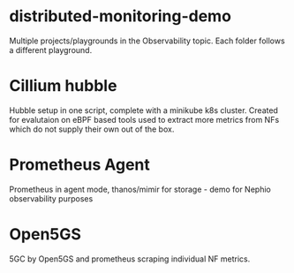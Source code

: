 # distributed-monitoring-demo
Multiple projects/playgrounds in the Observability topic. Each folder follows a different playground.

# Cillium hubble
Hubble setup in one script, complete with a minikube k8s cluster. Created for evalutaion on eBPF based tools used to extract more metrics from NFs which do not supply their own out of the box. 

# Prometheus Agent
Prometheus in agent mode, thanos/mimir for storage - demo for Nephio observability purposes

# Open5GS
5GC by Open5GS and prometheus scraping individual NF metrics.